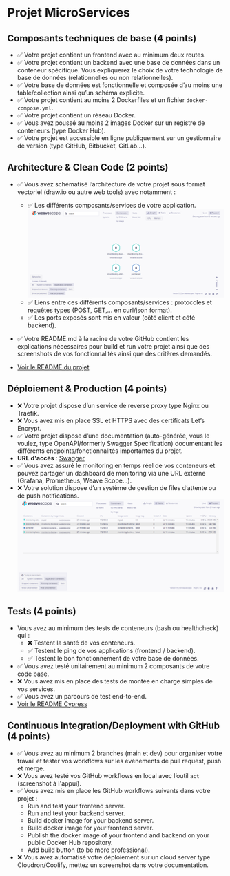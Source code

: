 # Projet MicroServices

## Composants techniques de base (4 points)

 - ✅ Votre projet contient un frontend avec au minimum deux routes.
 - ✅ Votre projet contient un backend avec une base de données dans un conteneur spécifique. Vous expliquerez le choix de votre technologie de base de données (relationnelles ou non relationnelles).
 - ✅ Votre base de données est fonctionnelle et composée d’au moins une table/collection ainsi qu’un schéma explicite.
 - ✅ Votre projet contient au moins 2 Dockerfiles et un fichier `docker-compose.yml`.
 - ✅ Votre projet contient un réseau Docker.
 - ✅ Vous avez poussé au moins 2 images Docker sur un registre de conteneurs (type Docker Hub).
 - ✅ Votre projet est accessible en ligne publiquement sur un gestionnaire de version (type GitHub, Bitbucket, GitLab…). 


 ## Architecture & Clean Code (2 points)

- ✅ Vous avez schématisé l’architecture de votre projet sous format vectoriel (draw.io ou autre web tools) avec notamment :
  - ✅ Les différents composants/services de votre application.
  ![Architecture](./Screen/WeaveScope.PNG)
  - ✅ Liens entre ces différents composants/services : protocoles et requêtes types (POST, GET,… en curl/json format).
  - ✅ Les ports exposés sont mis en valeur (côté client et côté backend).
- ✅ Votre README.md à la racine de votre GitHub contient les explications nécessaires pour build et run votre projet ainsi que des screenshots de vos fonctionnalités ainsi que des critères demandés.

- [Voir le README du projet](./Monitoring/README.md)


## Déploiement & Production (4 points)

- ❌ Votre projet dispose d’un service de reverse proxy type Nginx ou Traefik.
- ❌ Vous avez mis en place SSL et HTTPS avec des certificats Let’s Encrypt.
- ✅ Votre projet dispose d’une documentation (auto-générée, vous le voulez, type OpenAPI/formerly Swagger Specification) documentant les différents endpoints/fonctionnalités importantes du projet.
- **URL d'accès** : [Swagger](http://localhost:3001/api-docs/)
- ✅ Vous avez assuré le monitoring en temps réel de vos conteneurs et pouvez partager un dashboard de monitoring via une URL externe (Grafana, Prometheus, Weave Scope…).
- ❌ Votre solution dispose d’un système de gestion de files d’attente ou de push notifications.
![Architecture](./Screen/WeaveScope-Dashboard.PNG)


## Tests (4 points)

- Vous avez au minimum des tests de conteneurs (bash ou healthcheck) qui :
  - ❌ Testent la santé de vos conteneurs.
  - ✅ Testent le ping de vos applications (frontend / backend).
  - ✅ Testent le bon fonctionnement de votre base de données.
- ✅ Vous avez testé unitairement au minimum 2 composants de votre code base.
- ❌ Vous avez mis en place des tests de montée en charge simples de vos services.
- ✅ Vous avez un parcours de test end-to-end.
- [Voir le README Cypress](./Cypress/README.md)


## Continuous Integration/Deployment with GitHub (4 points)

- ✅ Vous avez au minimum 2 branches (main et dev) pour organiser votre travail et tester vos workflows sur les événements de pull request, push et merge.
- ❌ Vous avez testé vos GitHub workflows en local avec l’outil `act` (screenshot à l'appui).
- ✅ Vous avez mis en place les GitHub workflows suivants dans votre projet :
  - Run and test your frontend server.
  - Run and test your backend server.
  - Build docker image for your backend server.
  - Build docker image for your frontend server.
  - Publish the docker image of your frontend and backend on your public Docker Hub repository.
  - Add build button (to be more professional).
- ❌ Vous avez automatisé votre déploiement sur un cloud server type Cloudron/Coolify, mettez un screenshot dans votre documentation.